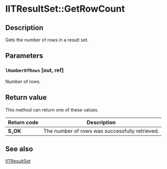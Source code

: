 # IITResultSet::GetRowCount

## Description

Gets the number of rows in a result set.

## Parameters

### `lNumberOfRows` [out, ref]

Number of rows.

## Return value

This method can return one of these values.

| Return code | Description |
| --- | --- |
| **S_OK** | The number of rows was successfully retrieved. |

## See also

[IITResultSet](https://learn.microsoft.com/previous-versions/windows/desktop/api/infotech/nn-infotech-iitresultset)